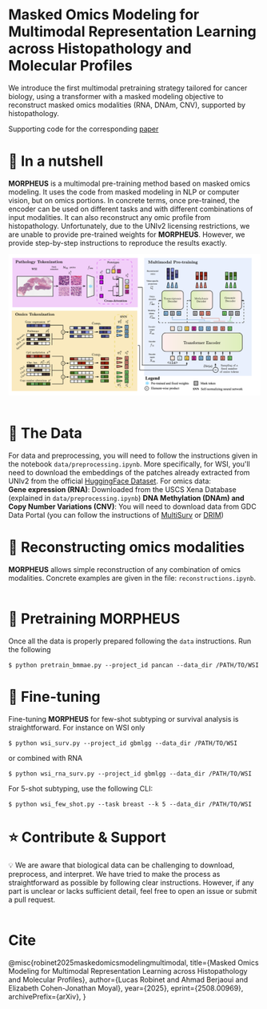  <h1> Masked Omics Modeling for Multimodal Representation Learning across Histopathology and Molecular Profiles </h1>

We introduce the first multimodal pretraining strategy tailored for cancer biology, using a transformer with a masked modeling objective to reconstruct masked omics modalities (RNA, DNAm, CNV), supported by histopathology.

Supporting code for the corresponding [paper](https://www.arxiv.org/pdf/2508.00969)

# 🌰 In a nutshell
**MORPHEUS** is a multimodal pre-training method based on masked omics modeling. 
It uses the code from masked modeling in NLP or computer vision, but on omics portions.
In concrete terms, once pre-trained, the encoder can be used on different tasks and with different combinations of input modalities.
It can also reconstruct any omic profile from histopathology.
Unfortunately, due to the UNIv2 licensing restrictions, we are unable to provide pre-trained weights for **MORPHEUS**. 
However, we provide step-by-step instructions to reproduce the results exactly.


<div align="center">
  <img src="static/morpheus.png" alt="description of image"/>
</div>

<br>

# 📂 The Data
For data and preprocessing, you will need to follow the instructions given in the notebook `data/preprocessing.ipynb`.
More specifically, for WSI, you'll need to download the embeddings of the patches already extracted from UNIv2 from the official [HuggingFace Dataset](https://huggingface.co/datasets/MahmoodLab/UNI2-h-features).
For omics data: <br>
**Gene expression (RNA)**: Downloaded from the USCS Xena Database (explained in `data/preprocessing.ipynb`)
**DNA Methylation (DNAm) and Copy Number Variations (CNV)**: You will need to download data from GDC Data Portal (you can follow the instructions of [MultiSurv](https://github.com/luisvalesilva/multisurv/tree/master/data) or [DRIM](https://github.com/Lucas-rbnt/DRIM/tree/main/data))


# 🧠 Reconstructing omics modalities
**MORPHEUS** allows simple reconstruction of any combination of omics modalities.
Concrete examples are given in the file: `reconstructions.ipynb`.
<br>
<br>

# 🔄 Pretraining MORPHEUS
Once all the data is properly prepared following the `data` instructions.
Run the following
```
$ python pretrain_bmmae.py --project_id pancan --data_dir /PATH/TO/WSI
```

# 🎯 Fine-tuning
Fine-tuning **MORPHEUS** for few-shot subtyping or survival analysis is straightforward. 
For instance on WSI only
```
$ python wsi_surv.py --project_id gbmlgg --data_dir /PATH/TO/WSI
```
or combined with RNA
```
$ python wsi_rna_surv.py --project_id gbmlgg --data_dir /PATH/TO/WSI
```

For 5-shot subtyping, use the following CLI: 
<br>
```
$ python wsi_few_shot.py --task breast --k 5 --data_dir /PATH/TO/WSI
```

# ⭐ Contribute & Support

💡 We are aware that biological data can be challenging to download, preprocess, and interpret. We have tried to make the process as straightforward as possible by following clear instructions. However, if any part is unclear or lacks sufficient detail, feel free to open an issue or submit a pull request.
<br>
<br>

# Cite

@misc{robinet2025maskedomicsmodelingmultimodal,
      title={Masked Omics Modeling for Multimodal Representation Learning across Histopathology and Molecular Profiles}, 
      author={Lucas Robinet and Ahmad Berjaoui and Elizabeth Cohen-Jonathan Moyal},
      year={2025},
      eprint={2508.00969},
      archivePrefix={arXiv},
}
